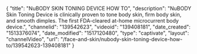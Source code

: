 {
    "title": "NuBODY SKIN TONING DEVICE HOW TO",
    "description": "NuBODY Skin Toning Device is clinically proven to tone body skin, firm body skin, and smooth dimples. The first FDA-cleared at-home microcurrent body device.",
    "channelid": "139542623",
    "videoid": "139408181",
    "date_created": "1513376074",
    "date_modified": "1517120480",
    "type": "captivate",
    "layout": "channelVideo",
    "url": "\/face-and-skin\/nubody-skin-toning-device-how-to\/139542623-139408181"
}